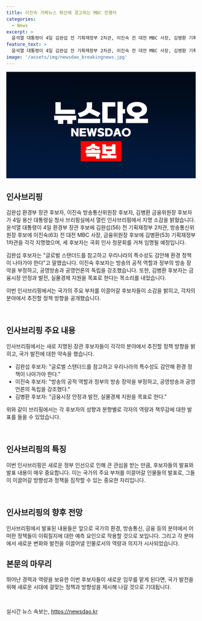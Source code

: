 ```yaml
---
title: 이진숙 가짜뉴스 확산에 경고하는 MBC 진행자
categories:
  - News
excerpt: >
  윤석열 대통령이 4일 김완섭 전 기획재정부 2차관, 이진숙 전 대전 MBC 사장, 김병환 기획재정부 1차관을 각각 환경부 장관, 방송통신위원장, 금융위원장 후보자로 지명한 것으로 전해졌다. 후보자들은 국회 인사 청문회를 거쳐 임명될 예정이며, 이진숙 후보자는 지명 소감 발표에서 민노총과의 관련성을 지적하며 방송장악 문제에 대한 입장을 밝혀 화제를 모았다. 김완섭 후보자와 김병환 후보자도 각각 환경 정책과 금융정책에 대한 소감을 전하며 관심을 모았다.
feature_text: >
  윤석열 대통령이 4일 김완섭 전 기획재정부 2차관, 이진숙 전 대전 MBC 사장, 김병환 기획재정부 1차관을 각각 환경부 장관, 방송통신위원장, 금융위원장 후보자로 지명한 것으로 전해졌다. 후보자들은 국회 인사 청문회를 거쳐 임명될 예정이며, 이진숙 후보자는 지명 소감 발표에서 민노총과의 관련성을 지적하며 방송장악 문제에 대한 입장을 밝혀 화제를 모았다. 김완섭 후보자와 김병환 후보자도 각각 환경 정책과 금융정책에 대한 소감을 전하며 관심을 모았다.
image: '/assets/img/newsdao_breakingnews.jpg'
---
```


<p><img src="/assets/img/newsdao_breakingnews.jpg" alt="ranknews 속보" /></p>

<h2 data-ke-size="size26">인사브리핑</h2>

<p>김완섭 환경부 장관 후보자, 이진숙 방송통신위원장 후보자, 김병환 금융위원장 후보자가 4일 용산 대통령실 청사 브리핑실에서 열린 인사브리핑에서 지명 소감을 밝혔습니다. 윤석열 대통령이 4일 환경부 장관 후보에 김완섭(56) 전 기획재정부 2차관, 방송통신위원장 후보에 이진숙(63) 전 대전 MBC 사장, 금융위원장 후보에 김병환(53) 기획재정부 1차관을 각각 지명했으며, 세 후보자는 국회 인사 청문회를 거쳐 임명될 예정입니다. </p>

<p>김완섭 후보자는 "글로벌 스탠더드를 참고하고 우리나라의 특수성도 감안해 환경 정책이 나아가야 한다"고 말했습니다. 이진숙 후보자는 방송의 공적 역할과 정부의 방송 장악을 부정하고, 공영방송과 공영언론의 독립을 강조했습니다. 또한, 김병환 후보자는 금융시장 안정과 발전, 실물경제 지원을 목표로 한다는 목소리를 내었습니다. </p>

<p>이번 인사브리핑에서는 국가의 주요 부처를 이끌어갈 후보자들이 소감을 밝히고, 각자의 분야에서 추진할 정책 방향을 공개했습니다. </p>

<p data-ke-size="size16">&nbsp;</p>

<h2 data-ke-size="size26">인사브리핑 주요 내용</h2>

<p>인사브리핑에서는 새로 지명된 장관 후보자들이 각각의 분야에서 추진할 정책 방향을 밝히고, 국가 발전에 대한 약속을 했습니다. </p>

<ul>
  <li>김완섭 후보자: "글로벌 스탠더드를 참고하고 우리나라의 특수성도 감안해 환경 정책이 나아가야 한다."</li>
  <li>이진숙 후보자: "방송의 공적 역할과 정부의 방송 장악을 부정하고, 공영방송과 공영언론의 독립을 강조했다."</li>
  <li>김병환 후보자: "금융시장 안정과 발전, 실물경제 지원을 목표로 한다."</li>
</ul>

<p>위와 같이 브리핑에서는 각 후보자의 성향과 분향별로 각자의 역량과 책무감에 대한 발표를 들을 수 있었습니다.</p>

<p data-ke-size="size16">&nbsp;</p>

<h2 data-ke-size="size26">인사브리핑의 특징</h2>

<p>이번 인사브리핑은 새로운 정부 인선으로 인해 큰 관심을 받는 만큼, 후보자들의 발표와 발표 내용이 매우 중요합니다. 이는 국가의 주요 부처를 이끌어갈 인물들의 발표로, 그들이 이끌어갈 방향성과 정책을 짐작할 수 있는 중요한 자리입니다.</p>

<p data-ke-size="size16">&nbsp;</p>

<h2 data-ke-size="size26">인사브리핑의 향후 전망</h2>

<p>인사브리핑에서 발표된 내용들은 앞으로 국가의 환경, 방송통신, 금융 등의 분야에서 어떠한 정책들이 이뤄질지에 대한 예측 요인으로 작용할 것으로 보입니다. 그리고 각 분야에서 새로운 변화와 발전을 이끌어낼 인물로서의 역량과 의지가 시사되었습니다.</p>

<h2 data-ke-size="size26">본문의 마무리</h2>

<p>뛰어난 경력과 역량을 보유한 이번 후보자들이 새로운 임무를 맡게 된다면, 국가 발전을 위해 새로운 시대에 걸맞는 정책과 방향성을 제시해 나갈 것으로 기대됩니다.</p>

<p data-ke-size="size16">&nbsp;</p>
실시간 뉴스 속보는, <a href="https://newsdao.kr" rel="dofollow">https://newsdao.kr</a>


